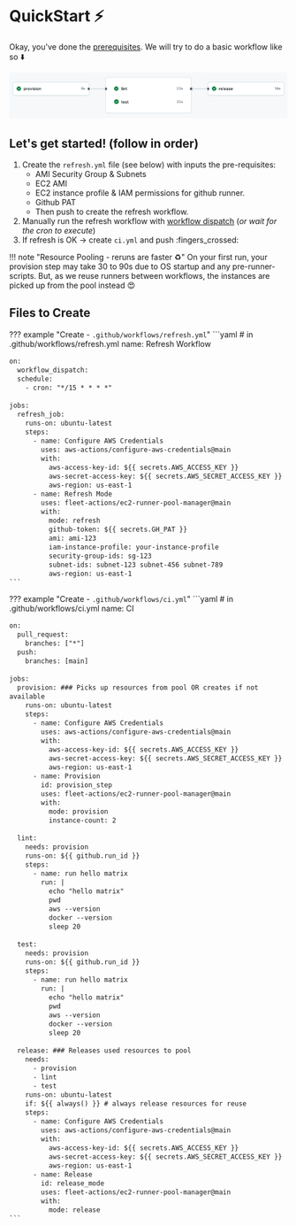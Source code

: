# QuickStart :zap:

Okay, you've done the [prerequisites](./prerequisites.md). We will try to do a basic workflow like so :arrow_down:

![Sample-Workflow](../assets/sample-workflow-light.png)

## Let's get started! (follow in order)

1. Create the `refresh.yml` file (see below) with inputs the pre-requisites:
    - AMI Security Group & Subnets
    - EC2 AMI
    - EC2 instance profile & IAM permissions for github runner.
    - Github PAT
    - Then push to create the refresh workflow.
2. Manually run the refresh workflow with [workflow dispatch](https://docs.github.com/en/actions/.managing-workflow-runs-and-deployments/managing-workflow-runs/manually-running-a-workflow) (*or wait for the cron to execute*)
3. If refresh is OK -> create `ci.yml` and push :fingers_crossed:

!!! note "Resource Pooling - reruns are faster :recycle:"
    On your first run, your provision step may take 30 to 90s due to OS startup and any pre-runner-scripts. But, as we reuse runners between workflows, the instances are picked up from the pool instead :heart_eyes:

## Files to Create

??? example "Create - `.github/workflows/refresh.yml`"
    ```yaml
    # in .github/workflows/refresh.yml
    name: Refresh Workflow

    on:
      workflow_dispatch:
      schedule:
        - cron: "*/15 * * * *"

    jobs:
      refresh_job:
        runs-on: ubuntu-latest
        steps:
          - name: Configure AWS Credentials
            uses: aws-actions/configure-aws-credentials@main
            with:
              aws-access-key-id: ${{ secrets.AWS_ACCESS_KEY }}
              aws-secret-access-key: ${{ secrets.AWS_SECRET_ACCESS_KEY }}
              aws-region: us-east-1
          - name: Refresh Mode
            uses: fleet-actions/ec2-runner-pool-manager@main
            with:
              mode: refresh
              github-token: ${{ secrets.GH_PAT }}
              ami: ami-123
              iam-instance-profile: your-instance-profile
              security-group-ids: sg-123
              subnet-ids: subnet-123 subnet-456 subnet-789
              aws-region: us-east-1
    ```

??? example "Create - `.github/workflows/ci.yml`"
    ```yaml
    # in .github/workflows/ci.yml
    name: CI

    on:
      pull_request:
        branches: ["*"]
      push:
        branches: [main]

    jobs:
      provision: ### Picks up resources from pool OR creates if not available
        runs-on: ubuntu-latest
        steps:
          - name: Configure AWS Credentials
            uses: aws-actions/configure-aws-credentials@main
            with:
              aws-access-key-id: ${{ secrets.AWS_ACCESS_KEY }}
              aws-secret-access-key: ${{ secrets.AWS_SECRET_ACCESS_KEY }}
              aws-region: us-east-1
          - name: Provision
            id: provision_step
            uses: fleet-actions/ec2-runner-pool-manager@main
            with:
              mode: provision
              instance-count: 2

      lint:
        needs: provision
        runs-on: ${{ github.run_id }}
        steps:
          - name: run hello matrix
            run: |
              echo "hello matrix"
              pwd
              aws --version
              docker --version
              sleep 20

      test:
        needs: provision
        runs-on: ${{ github.run_id }}
        steps:
          - name: run hello matrix
            run: |
              echo "hello matrix"
              pwd
              aws --version
              docker --version
              sleep 20

      release: ### Releases used resources to pool
        needs:
          - provision
          - lint
          - test
        runs-on: ubuntu-latest
        if: ${{ always() }} # always release resources for reuse
        steps:
          - name: Configure AWS Credentials
            uses: aws-actions/configure-aws-credentials@main
            with:
              aws-access-key-id: ${{ secrets.AWS_ACCESS_KEY }}
              aws-secret-access-key: ${{ secrets.AWS_SECRET_ACCESS_KEY }}
              aws-region: us-east-1
          - name: Release
            id: release_mode
            uses: fleet-actions/ec2-runner-pool-manager@main
            with:
              mode: release
    ```

